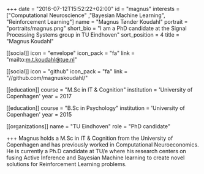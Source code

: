 +++
date = "2016-07-12T15:52:22+02:00"
id = "magnus"
interests = ["Computational Neuroscience" ,"Bayesian Machine Learning", "Reinforcement Learning"]
name = "Magnus Tønder Koudahl"
portrait = "portraits/magnus.png"
short_bio = "I am a PhD candidate at the Signal Processing Systems group in TU Eindhoven" 
sort_position = 4
title = "Magnus Koudahl"

[[social]]
    icon = "envelope"
    icon_pack = "fa"
    link = "mailto:m.t.koudahl@tue.nl"

[[social]]
    icon = "github"
    icon_pack = "fa"
    link = "//github.com/magnuskoudahl/"

[[education]]
    course = "M.Sc in IT & Cognition"
    institution = 'University of Copenhagen'
    year = 2017 


[[education]]
    course = "B.Sc in Psychology"
    institution = 'University of Copenhagen'
    year = 2015 

[[organizations]]
    name = "TU Eindhoven"
    role = "PhD candidate"

+++
Magnus holds a M.Sc in IT & Cognition from the University of Copenhagen and has previously worked in Computational Neuroeconomics. He is currently a Ph.D candidate at TU/e where his research centers on fusing Active Inference and Bayesian Machine learning to create novel solutions for Reinforcement Learning problems.
